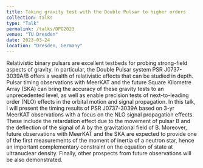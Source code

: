 ```yaml
---
title: Taking gravity test with the Double Pulsar to higher orders
collection: talks
type: "Talk"
permalink: /talks/DPG2023
venue: "TU Dresden"
date: 2023-03-24
location: "Dresden, Germany"
---
```

Relativistic binary pulsars are excellent testbeds for probing strong-field aspects of gravity. In particular, the Double Pulsar system PSR J0737-3039A/B offers a wealth of relativistic effects that can be studied in depth. Pulsar timing observations with MeerKAT and the future Square Kilometre Array (SKA) can bring the accuracy of these gravity tests to an unprecedented level, as well as enable precision tests of next-to-leading order (NLO) effects in the orbital motion and signal propagation. In this talk, I will present the timing results of PSR J0737-3039A based on 3-yr MeerKAT observations with a focus on the NLO signal propagation effects. These include the retardation effect due to the movement of pulsar B and the deflection of the signal of A by the gravitational field of B. Moreover, future observations with MeerKAT and the SKA are expected to provide one of the first measurements of the moment of inertia of a neutron star, hence an important complementary constraint on the equation of state at ultranuclear density. Finally, other prospects from future observations will be also demonstrated.
